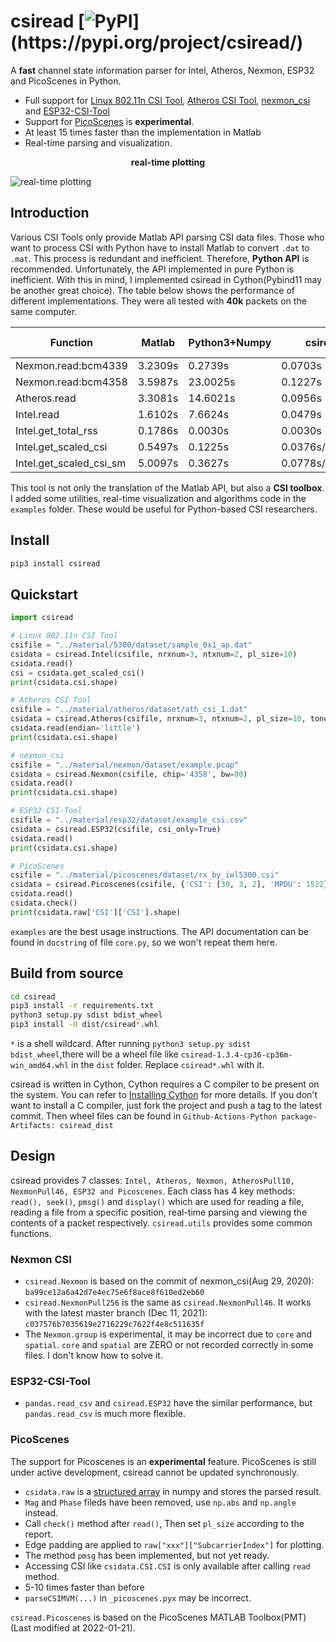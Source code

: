 # csiread [![PyPI](https://img.shields.io/pypi/v/csiread?)](https://pypi.org/project/csiread/)

A **fast** channel state information parser for Intel, Atheros, Nexmon, ESP32 and PicoScenes in Python.

- Full support for [Linux 802.11n CSI Tool](https://dhalperi.github.io/linux-80211n-csitool/), [Atheros CSI Tool](https://wands.sg/research/wifi/AtherosCSI/), [nexmon_csi](https://github.com/seemoo-lab/nexmon_csi) and [ESP32-CSI-Tool](https://github.com/StevenMHernandez/ESP32-CSI-Tool)
- Support for [PicoScenes](https://ps.zpj.io) is **experimental**.
- At least 15 times faster than the implementation in Matlab
- Real-time parsing and visualization.

<center><b>real-time plotting</b></center>

![real-time plotting](https://github.com/citysu/csiread/blob/master/docs/sample2.png)

## Introduction

Various CSI Tools only provide Matlab API parsing CSI data files. Those who want to process CSI with Python have to install Matlab to convert `.dat` to `.mat`. This process is redundant and inefficient. Therefore, **Python API** is recommended. Unfortunately, the API implemented in pure Python is inefficient. With this in mind, I implemented csiread in Cython(Pybind11 may be another great choice). The table below shows the performance of different implementations. They were all tested with **40k** packets on the same computer.

|        Function         | Matlab   | Python3+Numpy | csiread    | file size |
|-------------------------|----------|---------------|------------|-----------|
| Nexmon.read:bcm4339     | 3.2309s  | 0.2739s       | 0.0703s    | 44.0MB    |
| Nexmon.read:bcm4358     | 3.5987s  | 23.0025s      | 0.1227s    | 44.0MB    |
| Atheros.read            | 3.3081s  | 14.6021s      | 0.0956s    | 76.3MB    |
| Intel.read              | 1.6102s  | 7.6624s       | 0.0479s    | 21.0MB    |
| Intel.get_total_rss     | 0.1786s  | 0.0030s       | 0.0030s    |           |
| Intel.get_scaled_csi    | 0.5497s  | 0.1225s       | 0.0376s/0.0278s |      |
| Intel.get_scaled_csi_sm | 5.0097s  | 0.3627s       | 0.0778s/0.0465s |      |

This tool is not only the translation of the Matlab API, but also a **CSI toolbox**. I added some utilities, real-time visualization and algorithms code in the `examples` folder. These would be useful for Python-based CSI researchers.

## Install

```bash
pip3 install csiread
```

## Quickstart

```python
import csiread

# Linux 802.11n CSI Tool
csifile = "../material/5300/dataset/sample_0x1_ap.dat"
csidata = csiread.Intel(csifile, nrxnum=3, ntxnum=2, pl_size=10)
csidata.read()
csi = csidata.get_scaled_csi()
print(csidata.csi.shape)

# Atheros CSI Tool
csifile = "../material/atheros/dataset/ath_csi_1.dat"
csidata = csiread.Atheros(csifile, nrxnum=3, ntxnum=2, pl_size=10, tones=56)
csidata.read(endian='little')
print(csidata.csi.shape)

# nexmon_csi
csifile = "../material/nexmon/dataset/example.pcap"
csidata = csiread.Nexmon(csifile, chip='4358', bw=80)
csidata.read()
print(csidata.csi.shape)

# ESP32-CSI-Tool
csifile = "../material/esp32/dataset/example_csi.csv"
csidata = csiread.ESP32(csifile, csi_only=True)
csidata.read()
print(csidata.csi.shape)

# PicoScenes
csifile = "../material/picoscenes/dataset/rx_by_iwl5300.csi"
csidata = csiread.Picoscenes(csifile, {'CSI': [30, 3, 2], 'MPDU': 1522})
csidata.read()
csidata.check()
print(csidata.raw['CSI']['CSI'].shape)
```

`examples` are the best usage instructions. The API documentation can be found in `docstring` of file `core.py`, so we won't repeat them here.

## Build from source

```bash
cd csiread
pip3 install -r requirements.txt
python3 setup.py sdist bdist_wheel
pip3 install -U dist/csiread*.whl
```

`*` is a shell wildcard. After running `python3 setup.py sdist bdist_wheel`,there will be a wheel file like `csiread-1.3.4-cp36-cp36m-win_amd64.whl` in the `dist` folder. Replace `csiread*.whl` with it.

csiread is written in Cython, Cython requires a C compiler to be present on the system. You can refer to [Installing Cython](https://cython.readthedocs.io/en/latest/src/quickstart/install.html) for more details. If you don't want to install a C compiler, just fork the project and push a tag to the latest commit. Then wheel files can be found in `Github-Actions-Python package-Artifacts: csiread_dist`

## Design

csiread provides 7 classes: `Intel, Atheros, Nexmon, AtherosPull10, NexmonPull46, ESP32 and Picoscenes`. Each class has 4 key methods: `read(), seek()`, `pmsg()` and `display()` which are used for reading a file, reading a file from a specific position, real-time parsing and viewing the contents of a packet respectively. `csiread.utils` provides some common functions.

### Nexmon CSI

- `csiread.Nexmon` is based on the commit of nexmon_csi(Aug 29, 2020): `ba99ce12a6a42d7e4ec75e6f8ace8f610ed2eb60`
- `csiread.NexmonPull256` is the same as `csiread.NexmonPull46`. It works with the latest master branch (Dec 11, 2021): `c037576b7035619e2716229c7622f4e8c511635f`
- The `Nexmon.group` is experimental, it may be incorrect due to `core` and `spatial`. `core` and `spatial` are ZERO or not recorded correctly in some files. I don't know how to solve it.

### ESP32-CSI-Tool

- `pandas.read_csv` and `csiread.ESP32` have the similar performance, but `pandas.read_csv` is much more flexible.

### PicoScenes

The support for Picoscenes is an **experimental** feature. PicoScenes is still under active development, csiread cannot be updated synchronously.

- `csidata.raw` is a [structured array](https://numpy.org/doc/stable/user/basics.rec.html#structured-arrays) in numpy and stores the parsed result. 
- `Mag` and `Phase` fileds have been removed, use `np.abs` and `np.angle` instead.
- Call `check()` method after `read()`, Then set `pl_size` according to the report.
- Edge padding are applied to `raw["xxx"]["SubcarrierIndex"]` for plotting.
- The method `pmsg` has been implemented, but not yet ready.
- Accessing CSI like `csidata.CSI.CSI` is only available after calling `read` method.
- 5-10 times faster than before
- `parseCSIMVM(...)` in `_picoscenes.pyx` may be incorrect.

`csiread.Picoscenes` is based on the PicoScenes MATLAB Toolbox(PMT)(Last modified at 2022-01-21).
